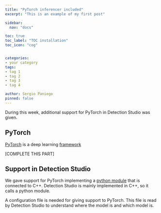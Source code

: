 ```yaml
---
title: "PyTorch inferencer included"
excerpt: "This is an example of my first post"

sidebar:
  nav: "docs"

toc: true
toc_label: "TOC installation"
toc_icon: "cog"


categories:
- your category
tags:
- tag 1
- tag 2
- tag 3
- tag 4

author: Sergio Paniego
pinned: false
---
```


During this week, additional support for PyTorch in Detection Studio was given.

## PyTorch

[PyTorch](https://arxiv.org/abs/1912.01703) is a deep learning [framework](https://pytorch.org/)

[COMPLETE THIS PART]


## Support in Detection Studio

We gave support for PyTorch implementing a [python module](https://github.com/JdeRobot/DetectionStudio/blob/master/DeepLearningSuiteLib/python_modules/pytorch_detect.py) 
that is connected to C++. Detection Studio is mainly implemented in C++, so it calls a python module.

A configuration file is needed for giving support to PyTorch. This file is read by Detection Studio to understand 
where the model is and which model is. 